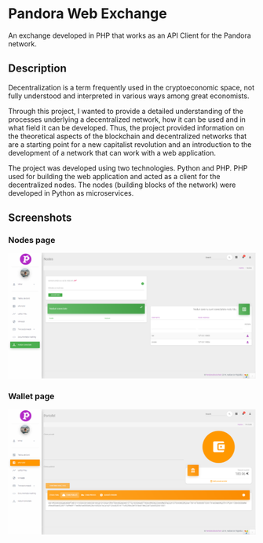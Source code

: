 # Pandora Web Exchange
An exchange developed in PHP that works as an API Client for the Pandora network.

## Description

Decentralization is a term frequently used in the cryptoeconomic space, not fully understood and interpreted in various ways among great economists.

Through this project, I wanted to provide a detailed understanding of the processes underlying a decentralized network, how it can be used and in what field it can be developed. Thus, the project provided information on the theoretical aspects of the blockchain and decentralized networks that are a starting point for a new capitalist revolution and an introduction to the development of a network that can work with a web application.

The project was developed using two technologies. Python and PHP. PHP used for building the web application and acted as a client for the decentralized nodes. The nodes (building blocks of the network) were developed in Python as microservices.

## Screenshots
### Nodes page
![pandora-1](pandora-1.png)
### Wallet page
![pandora-2](pandora-2.png)

